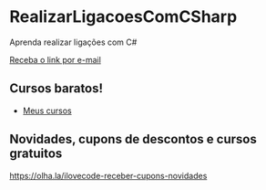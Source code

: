 # RealizarLigacoesComCSharp
Aprenda realizar ligações com C#

[Receba o link por e-mail](https://mautic.ilovecode.com.br/chamada-telefonica-csharp)


## Cursos baratos!
- [Meus cursos](https://olha.la/udemy)

## Novidades, cupons de descontos e cursos gratuitos
https://olha.la/ilovecode-receber-cupons-novidades

